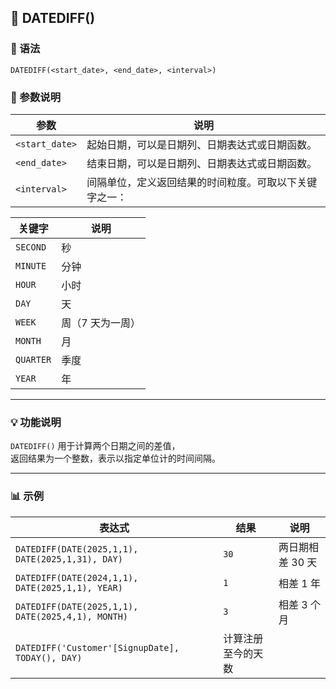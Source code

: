 ## 📘 DATEDIFF()

### 🧩 语法
```DAX
DATEDIFF(<start_date>, <end_date>, <interval>)
```

### 📖 参数说明
| 参数 | 说明 |
|------|------|
| `<start_date>` | 起始日期，可以是日期列、日期表达式或日期函数。 |
| `<end_date>` | 结束日期，可以是日期列、日期表达式或日期函数。 |
| `<interval>` | 间隔单位，定义返回结果的时间粒度。可取以下关键字之一： |

| 关键字 | 说明 |
|--------|------|
| `SECOND` | 秒 |
| `MINUTE` | 分钟 |
| `HOUR` | 小时 |
| `DAY` | 天 |
| `WEEK` | 周（7 天为一周） |
| `MONTH` | 月 |
| `QUARTER` | 季度 |
| `YEAR` | 年 |

---

### 💡 功能说明
`DATEDIFF()` 用于计算两个日期之间的差值，  
返回结果为一个整数，表示以指定单位计的时间间隔。

---

### 📊 示例

| 表达式 | 结果 | 说明 |
|---------|--------|------|
| `DATEDIFF(DATE(2025,1,1), DATE(2025,1,31), DAY)` | `30` | 两日期相差 30 天 |
| `DATEDIFF(DATE(2024,1,1), DATE(2025,1,1), YEAR)` | `1` | 相差 1 年 |
| `DATEDIFF(DATE(2025,1,1), DATE(2025,4,1), MONTH)` | `3` | 相差 3 个月 |
| `DATEDIFF('Customer'[SignupDate], TODAY(), DAY)` | 计算注册至今的天数 |
